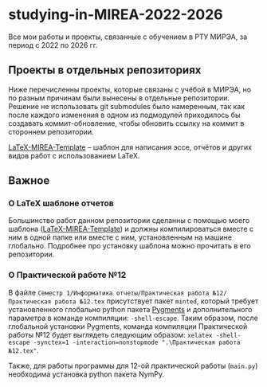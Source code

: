 # studying-in-MIREA-2022-2026

Все мои работы и проекты, связанные с обучением в РТУ МИРЭА, за период с 2022 по 2026 гг.

## Проекты в отдельных репозиториях

Ниже перечисленны проекты, которые связаны с учёбой в МИРЭА, но по разным причинам были вынесены в отдельные репозитории. Решение не использовать git submodules было намеренным, так как после каждого изменения в одном из подмодулей приходилось бы создавать коммит-обновление, чтобы обновить ссылку на коммит в стороннем репозитории.

[LaTeX-MIREA-Template](https://github.com/synalice/LaTeX-MIREA-Template) – шаблон для написания эссе, отчётов и других видов работ с использованием LaTeX.

## Важное

### О LaTeX шаблоне отчетов

Большинство работ данном репозитории сделанны с помощью моего шаблона ([LaTeX-MIREA-Template](https://github.com/synalice/LaTeX-MIREA-Template)) и должны компилироваться вместе с ним в одной папке или вместе с ним, установленным на машине глобально. Подробнее про установку шаблона можно прочитать в его репозитории.

### О Практической работе №12

В файле `Семестр 1/Информатика отчеты/Практическая работа №12/Практическая работа №12.tex` присутствует пакет `minted`, который требует установленного глобально python пакета [Pygments](https://pygments.org/download/) и дополнительного параметра в команде компиляции: `-shell-escape`. Таким образом, после глобальной установки Pygments, команда компиляции Практической работы №12 будет выглядеть следующим образом: `xelatex -shell-escape -synctex=1 -interaction=nonstopmode ".\Практическая работа №12.tex"`.

Также, для работы программы для 12-ой практической работы (`main.py`) необходима установка python пакета NymPy. 